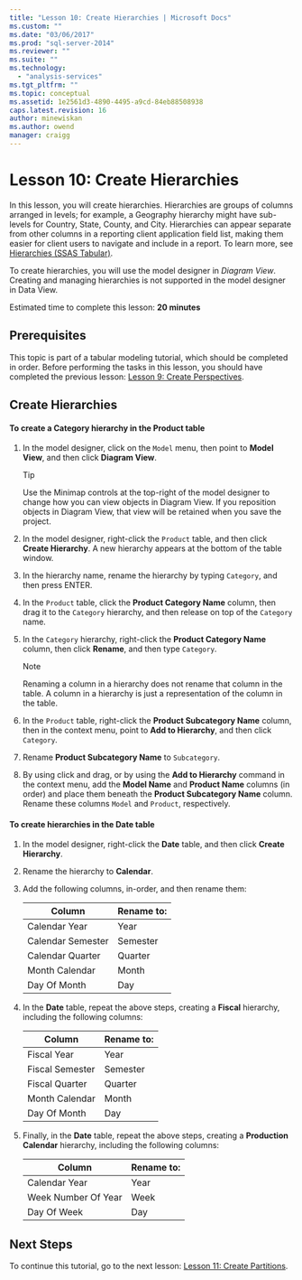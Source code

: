 ```yaml
---
title: "Lesson 10: Create Hierarchies | Microsoft Docs"
ms.custom: ""
ms.date: "03/06/2017"
ms.prod: "sql-server-2014"
ms.reviewer: ""
ms.suite: ""
ms.technology: 
  - "analysis-services"
ms.tgt_pltfrm: ""
ms.topic: conceptual
ms.assetid: 1e2561d3-4890-4495-a9cd-84eb88508938
caps.latest.revision: 16
author: minewiskan
ms.author: owend
manager: craigg
---
```

# Lesson 10: Create Hierarchies
  In this lesson, you will create hierarchies. Hierarchies are groups of columns arranged in levels; for example, a Geography hierarchy might have sub-levels for Country, State, County, and City. Hierarchies can appear separate from other columns in a reporting client application field list, making them easier for client users to navigate and include in a report. To learn more, see [Hierarchies &#40;SSAS Tabular&#41;](tabular-models/hierarchies-ssas-tabular.md).  
  
 To create hierarchies, you will use the model designer in *Diagram View*. Creating and managing hierarchies is not supported in the model designer in Data View.  
  
 Estimated time to complete this lesson: **20 minutes**  
  
## Prerequisites  
 This topic is part of a tabular modeling tutorial, which should be completed in order. Before performing the tasks in this lesson, you should have completed the previous lesson: [Lesson 9: Create Perspectives](lesson-8-create-perspectives.md).  
  
## Create Hierarchies  
  
#### To create a Category hierarchy in the Product table  
  
1.  In the model designer, click on the `Model` menu, then point to **Model View**, and then click **Diagram View**.  
  
    > [!TIP]  
    >  Use the Minimap controls at the top-right of the model designer to change how you can view objects in Diagram View. If you reposition objects in Diagram View, that view will be retained when you save the project.  
  
2.  In the model designer, right-click the `Product` table, and then click **Create Hierarchy**. A new hierarchy appears at the bottom of the table window.  
  
3.  In the hierarchy name, rename the hierarchy by typing `Category`, and then press ENTER.  
  
4.  In the `Product` table, click the **Product Category Name** column, then drag it to the `Category` hierarchy, and then release on top of the `Category` name.  
  
5.  In the `Category` hierarchy, right-click the **Product Category Name** column, then click **Rename**, and then type `Category`.  
  
    > [!NOTE]  
    >  Renaming a column in a hierarchy does not rename that column in the table. A column in a hierarchy is just a representation of the column in the table.  
  
6.  In the `Product` table, right-click the **Product Subcategory Name** column, then in the context menu, point to **Add to Hierarchy**, and then click `Category`.  
  
7.  Rename **Product Subcategory Name** to `Subcategory`.  
  
8.  By using click and drag, or by using the **Add to Hierarchy** command in the context menu, add the **Model Name** and **Product Name** columns (in order) and place them beneath the **Product Subcategory Name** column. Rename these columns `Model` and `Product`, respectively.  
  
#### To create hierarchies in the Date table  
  
1.  In the model designer, right-click the **Date** table, and then click **Create Hierarchy**.  
  
2.  Rename the hierarchy to **Calendar**.  
  
3.  Add the following columns, in-order, and then rename them:  
  
    |Column|Rename to:|  
    |------------|----------------|  
    |Calendar Year|Year|  
    |Calendar Semester|Semester|  
    |Calendar Quarter|Quarter|  
    |Month Calendar|Month|  
    |Day Of Month|Day|  
  
4.  In the **Date** table, repeat the above steps, creating a **Fiscal** hierarchy, including the following columns:  
  
    |Column|Rename to:|  
    |------------|----------------|  
    |Fiscal Year|Year|  
    |Fiscal Semester|Semester|  
    |Fiscal Quarter|Quarter|  
    |Month Calendar|Month|  
    |Day Of Month|Day|  
  
5.  Finally, in the **Date** table, repeat the above steps, creating a **Production Calendar** hierarchy, including the following columns:  
  
    |Column|Rename to:|  
    |------------|----------------|  
    |Calendar Year|Year|  
    |Week Number Of Year|Week|  
    |Day Of Week|Day|  
  
## Next Steps  
 To continue this tutorial, go to the next lesson: [Lesson 11: Create Partitions](lesson-10-create-partitions.md).  
  
  
